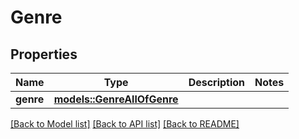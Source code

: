 # Genre

## Properties

Name | Type | Description | Notes
------------ | ------------- | ------------- | -------------
**genre** | [**models::GenreAllOfGenre**](Genre_allOf_genre.md) |  | 

[[Back to Model list]](../README.md#documentation-for-models) [[Back to API list]](../README.md#documentation-for-api-endpoints) [[Back to README]](../README.md)


